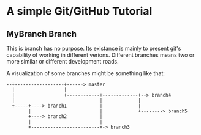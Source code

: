# A simple Git/GitHub Tutorial

## MyBranch Branch

This is branch has no purpose. Its existance is mainly to present git's capability
of working in different verions. Different branches means two or more similar or 
different development roads.

A visualization of some branches might be something like that:

    --+------------------+------> master
      |                  |
      |                  +------------+-------------+--> branch4
      |                               |             |
      +-----+----> branch1            |             |
            |                         |             +--------> branch5
            +----> branch2            |
            |                         |
            +-------------------------+-> branch3